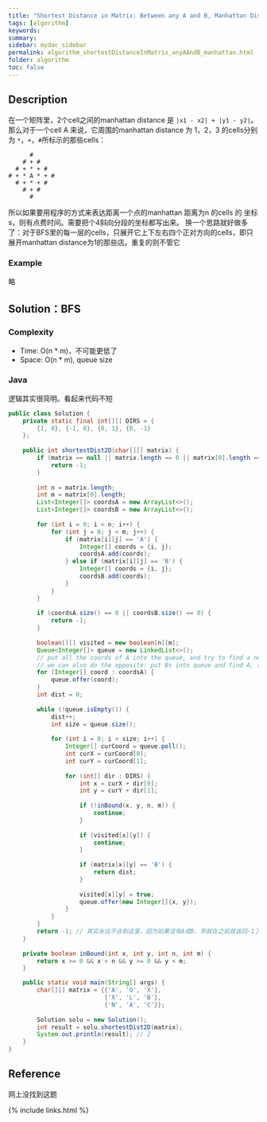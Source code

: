 ```yaml
---
title: "Shortest Distance in Matrix: Between any A and B, Manhattan Distance"
tags: [algorithm]
keywords:
summary:
sidebar: mydoc_sidebar
permalink: algorithm_shortestDistanceInMatrix_anyAAndB_manhattan.html
folder: algorithm
toc: false
---
```


## Description
在一个矩阵里，2个cell之间的manhattan distance 是 `|x1 - x2| + |y1 - y2|`。那么对于一个cell A 来说，它周围的manhattan distance 为 1，2，3 的cells分别为
`*`，`+`，`#`所标示的那些cells：
```
      #
    # + #
  # + * + #
# + * A * + #
  # + * + #
    # + #
      #
```
所以如果要用程序的方式来表达距离一个点的manhattan 距离为n 的cells 的 坐标s，则有点费时间。需要把个4斜向分段的坐标都写出来。
换一个思路就好做多了：对于BFS里的每一层的cells，只展开它上下左右四个正对方向的cells，即只展开manhattan distance为1的那些店。重复的则不管它

### Example
略

## Solution：BFS

### Complexity
* Time: O(n * m)，不可能更低了
* Space: O(n * m), queue size

### Java
逻辑其实很简明。看起来代码不短
```java
public class Solution {
    private static final int[][] DIRS = {
        {1, 0}, {-1, 0}, {0, 1}, {0, -1}
    };
    
    public int shortestDist2D(char[][] matrix) {
        if (matrix == null || matrix.length == 0 || matrix[0].length == 0) {
            return -1;
        }
        
        int n = matrix.length;
        int m = matrix[0].length;
        List<Integer[]> coordsA = new ArrayList<>();
        List<Integer[]> coordsB = new ArrayList<>();
        
        for (int i = 0; i < n; i++) {
            for (int j = 0; j < m; j++) {
                if (matrix[i][j] == 'A') {
                    Integer[] coords = {i, j};
                    coordsA.add(coords);
                } else if (matrix[i][j] == 'B') {
                    Integer[] coords = {i, j};
                    coordsB.add(coords);
                }
            }
        }
        
        if (coordsA.size() == 0 || coordsB.size() == 0) {
            return -1;
        }
        
        boolean[][] visited = new boolean[n][m];
        Queue<Integer[]> queue = new LinkedList<>();
        // put all the coords of A into the queue, and try to find a nearest B
        // we can also do the opposite: put Bs into queue and find A, 时间复杂度是一样的！不管A多还是B多！
        for (Integer[] coord : coordsA) {
            queue.offer(coord);
        }
        int dist = 0;
        
        while (!queue.isEmpty()) {
            dist++;
            int size = queue.size();
            
            for (int i = 0; i < size; i++) {
                Integer[] curCoord = queue.poll();
                int curX = curCoord[0];
                int curY = curCoord[1];
                
                for (int[] dir : DIRS) {
                    int x = curX + dir[0];
                    int y = curY + dir[1];
                    
                    if (!inBound(x, y, n, m)) {
                        continue;
                    }
                    
                    if (visited[x][y]) {
                        continue;
                    }
                    
                    if (matrix[x][y] == 'B') {
                        return dist;
                    }
                    
                    visited[x][y] = true;
                    queue.offer(new Integer[]{x, y});
                }
            }
        }
        return -1; // 其实永远不会到这里，因为如果没有A或B，早就在之前就返回-1了
    }
    
    private boolean inBound(int x, int y, int n, int m) {
        return x >= 0 && x < n && y >= 0 && y < m;
    }

    public static void main(String[] args) {
        char[][] matrix = {{'A', 'O', 'X'},
                           {'X', 'L', 'B'},
                           {'N', 'A', 'C'}};
        
        Solution solu = new Solution();
        int result = solu.shortestDist2D(matrix);
        System.out.println(result); // 2
    }
}
```

## Reference
网上没找到这题

{% include links.html %}
